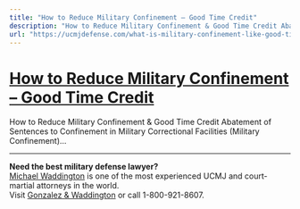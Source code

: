 ```yaml
---
title: "How to Reduce Military Confinement – Good Time Credit"
description: "How to Reduce Military Confinement & Good Time Credit Abatement of Sentences to Confinement in Military Correctional Facilities (Military Confinement)..."
url: "https://ucmjdefense.com/what-is-military-confinement-like-good-time-credit.html"
---
```


# [How to Reduce Military Confinement – Good Time Credit](https://ucmjdefense.com/what-is-military-confinement-like-good-time-credit.html)

How to Reduce Military Confinement & Good Time Credit Abatement of Sentences to Confinement in Military Correctional Facilities (Military Confinement)...

---

**Need the best military defense lawyer?**  
[Michael Waddington](https://ucmjdefense.com/attorneys/michael-stewart-waddington-partner.html) is one of the most experienced UCMJ and court-martial attorneys in the world.  
Visit [Gonzalez & Waddington](https://ucmjdefense.com) or call 1-800-921-8607.
